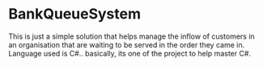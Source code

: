 # BankQueueSystem
This is just a simple  solution that helps manage the inflow of customers in an organisation that are waiting to be served in the order they came in. Language used is C#..
basically, its one of the project to help master C#.
